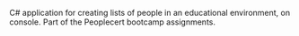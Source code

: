 C# application for creating lists of people in an educational environment, on console. 
Part of the Peoplecert bootcamp assignments.
